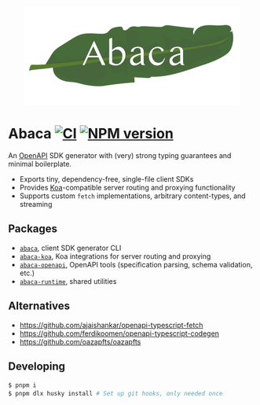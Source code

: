 <p align="center">
  <img src="assets/logo.png" height="200" stype="margin: 2em;"/>
</p>

# Abaca [![CI](https://github.com/opvious/abaca/actions/workflows/ci.yml/badge.svg)](https://github.com/opvious/abaca/actions/workflows/ci.yml) [![NPM version](https://img.shields.io/npm/v/abaca.svg)](https://www.npmjs.com/package/abaca)

An [OpenAPI][] SDK generator with (very) strong typing guarantees and minimal
boilerplate.

+ Exports tiny, dependency-free, single-file client SDKs
+ Provides [Koa][]-compatible server routing and proxying functionality
+ Supports custom `fetch` implementations, arbitrary content-types, and
  streaming

## Packages

+ [`abaca`](/packages/abaca), client SDK generator CLI
+ [`abaca-koa`](/packages/abaca-koa), Koa integrations for server routing and
  proxying
+ [`abaca-openapi`](/packages/abaca-openapi), OpenAPI tools (specification
  parsing, schema validation, etc.)
+ [`abaca-runtime`](/packages/abaca-runtime), shared utilities

## Alternatives

+ https://github.com/ajaishankar/openapi-typescript-fetch
+ https://github.com/ferdikoomen/openapi-typescript-codegen
+ https://github.com/oazapfts/oazapfts

## Developing

```sh
$ pnpm i
$ pnpm dlx husky install # Set up git hooks, only needed once
```


[OpenAPI]: https://www.openapis.org/
[Koa]: https://koajs.com/
